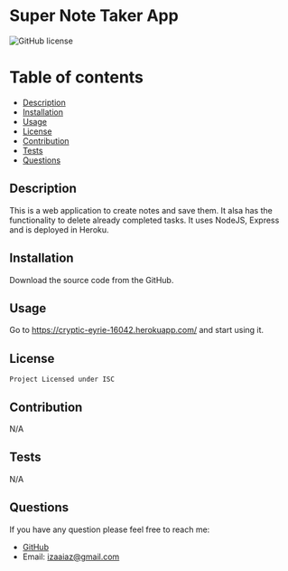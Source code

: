 # Super Note Taker App
  ![GitHub license](https://img.shields.io/badge/license-ISC-green.svg)
  # Table of contents
  * [Description](#description)
  * [Installation](#installation)
  * [Usage](#usage)
  * [License](#license)
  * [Contribution](#contribution)
  * [Tests](#tests)
  * [Questions](#questions)
  
  ## Description
  This is a web application to create notes and save them. It alsa has the functionality to delete already completed tasks. It uses NodeJS, Express and is deployed in Heroku.
  ## Installation
  Download the source code from the GitHub.
  ## Usage
  Go to https://cryptic-eyrie-16042.herokuapp.com/ and start using it.
  ## License
    Project Licensed under ISC
  ## Contribution
  N/A
  ## Tests
  N/A
  ## Questions
  If you have any question please feel free to reach me:
  * [GitHub](https://github.com/ireyesleon)
  * Email: izaaiaz@gmail.com
  